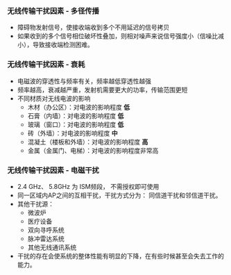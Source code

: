 ### 无线传输干扰因素 - 多径传播

* 障碍物发射信号，使接收端收到多个不用延迟的信号拷贝
* 如果收到的多个信号相位破坏性叠加，则相对噪声来说信号强度小（信噪比减小），导致接收端检测困难。

### 无线传输干扰因素 - 衰耗

* 电磁波的穿透性与频率有关，频率越低穿透性越强
* 频率越高，衰减越严重，发射机需要更大的功率，传输范围更短
* 不同材质对无线电波的影响
  * 木材（办公区）：对电波的影响程度 **低** 
  * 石膏（内墙）：对电波的影响程度 **低** 
  * 玻璃（窗口）：对电波的影响程度 **低** 
  * 砖（外墙）：对电波的影响程度 **中** 
  * 混凝土（楼板和外墙）：对电波的影响程度 **高** 
  * 金属（金属门、电梯）：对电波的影响程度非常高

### 无线传输干扰因素 - 电磁干扰

* 2.4 GHz、 5.8GHz 为 ISM频段， 不需授权即可使用
* 同一区域内AP之间的互相干扰，干扰方式分为： 同信道干扰和邻信道干扰。
* 其他干扰源：
  * 微波炉
  * 医疗设备
  * 双向寻呼系统
  * 脉冲雷达系统
  * 其他无线通讯系统
* 干扰的存在会使系统的整体性能有明显的下降，在有些时候甚至会失去工作的能力。